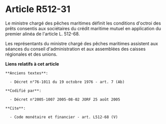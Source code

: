 # Article R512-31

Le ministre chargé des pêches maritimes définit les conditions d'octroi des prêts consentis aux sociétaires du crédit
maritime mutuel en application du premier alinéa de l'article L. 512-68. 

Les représentants du ministre chargé des pêches maritimes assistent aux séances du conseil d'administration et aux assemblées
des caisses régionales et des unions.

**Liens relatifs à cet article**

	**Anciens textes**:

	  - Décret n°76-1011 du 19 octobre 1976 - art. 7 (Ab)

	**Codifié par**:

	  - Décret n°2005-1007 2005-08-02 JORF 25 août 2005

	**Cite**:

	  - Code monétaire et financier - art. L512-68 (V)
